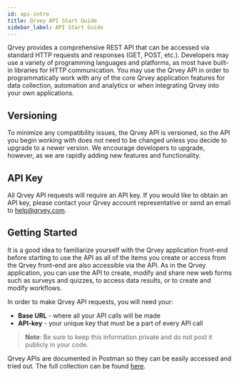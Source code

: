 ```yaml
---
id: api-intro
title: Qrvey API Start Guide
sidebar_label: API Start Guide
---
```


<div style={{textAlign: "justify"}}>

Qrvey provides a comprehensive REST API that can be accessed via standard HTTP requests and responses (GET, POST, etc.). Developers may use a variety of programming languages and platforms, as most have built-in libraries for HTTP communication. You may use the Qrvey API in order to programmatically work with any of the core Qrvey application features for data collection, automation and analytics or when integrating Qrvey into your own applications.

## Versioning
To minimize any compatibility issues, the Qrvey API is versioned, so the API you begin working with does not need to be changed unless you decide to upgrade to a newer version. We encourage developers to upgrade, however, as we are rapidly adding new features and functionality.

## API Key
All Qrvey API requests will require an API key. If you would like to obtain an API key, please contact your Qrvey account representative or send an email to help@qrvey.com.

## Getting Started
It is a good idea to familiarize yourself with the Qrvey application front-end before starting to use the API as all of the items you create or access from the Qrvey front-end are also accessible via the API. As in the Qrvey application, you can use the API to create, modify and share new web forms such as surveys and quizzes, to access data results, or to create and modify workflows.

In order to make Qrvey API requests, you will need your:

* **Base URL** - where all your API calls will be made
* **API-key** - your unique key that must be a part of every API call

> **Note**: Be sure to keep this information private and do not post it publicly in your code.

Qrvey APIs are documented in Postman so they can be easily accessed and tried out. The full collection can be found <a href="https://tinyurl.com/atuznk6u">here</a>.

</div>